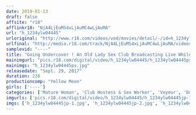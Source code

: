 ```yaml
---
date: 2019-01-13
draft: false
affsite: "r18"
afflinkr18: "NjA4LjEuMS4xLjAuMC4wLjAuMA"
url: "h_1234ylw04445"
urloriginal: "http://www.r18.com/videos/vod/movies/detail/-/id=h_1234ylw04445"
urlfinal: "http://media.r18.com/track/NjA4LjEuMS4xLjAuMC4wLjAuMA/videos/vod/movies/detail/-/id=h_1234ylw04445"
samplevid: "----"
title: "Going Undercover ! An Old Lady Sex Club Broadcasting Live While We Negotiate For Sex! 4 Hours"
mainimgurl: "pics.r18.com/digital/video/h_1234ylw04445/h_1234ylw04445ps.jpg"
mainimgs: "h_1234ylw04445ps.jpg"
releasedate: "Sept. 29, 2017"
duration: 238
productioncomp: "Yellow Moon"
girls: ['----']
categories: ['Mature Woman', 'Club Hostess & Sex Worker', 'Voyeur', 'Documentary', 'Amateur', 'Over 4 Hours', 'Sale (limited time)']
imgurls: ['pics.r18.com/digital/video/h_1234ylw04445/h_1234ylw04445jp-1.jpg', 'pics.r18.com/digital/video/h_1234ylw04445/h_1234ylw04445jp-2.jpg', 'pics.r18.com/digital/video/h_1234ylw04445/h_1234ylw04445jp-3.jpg', 'pics.r18.com/digital/video/h_1234ylw04445/h_1234ylw04445jp-4.jpg', 'pics.r18.com/digital/video/h_1234ylw04445/h_1234ylw04445jp-5.jpg', 'pics.r18.com/digital/video/h_1234ylw04445/h_1234ylw04445jp-6.jpg', 'pics.r18.com/digital/video/h_1234ylw04445/h_1234ylw04445jp-7.jpg', 'pics.r18.com/digital/video/h_1234ylw04445/h_1234ylw04445jp-8.jpg', 'pics.r18.com/digital/video/h_1234ylw04445/h_1234ylw04445jp-9.jpg', 'pics.r18.com/digital/video/h_1234ylw04445/h_1234ylw04445jp-10.jpg', 'pics.r18.com/digital/video/h_1234ylw04445/h_1234ylw04445jp-11.jpg', 'pics.r18.com/digital/video/h_1234ylw04445/h_1234ylw04445jp-12.jpg', 'pics.r18.com/digital/video/h_1234ylw04445/h_1234ylw04445jp-13.jpg', 'pics.r18.com/digital/video/h_1234ylw04445/h_1234ylw04445jp-14.jpg', 'pics.r18.com/digital/video/h_1234ylw04445/h_1234ylw04445jp-15.jpg', 'pics.r18.com/digital/video/h_1234ylw04445/h_1234ylw04445jp-16.jpg', 'pics.r18.com/digital/video/h_1234ylw04445/h_1234ylw04445jp-17.jpg', 'pics.r18.com/digital/video/h_1234ylw04445/h_1234ylw04445jp-18.jpg', 'pics.r18.com/digital/video/h_1234ylw04445/h_1234ylw04445jp-19.jpg', 'pics.r18.com/digital/video/h_1234ylw04445/h_1234ylw04445jp-20.jpg']
imgs: ['h_1234ylw04445jp-1.jpg', 'h_1234ylw04445jp-2.jpg', 'h_1234ylw04445jp-3.jpg', 'h_1234ylw04445jp-4.jpg', 'h_1234ylw04445jp-5.jpg', 'h_1234ylw04445jp-6.jpg', 'h_1234ylw04445jp-7.jpg', 'h_1234ylw04445jp-8.jpg', 'h_1234ylw04445jp-9.jpg', 'h_1234ylw04445jp-10.jpg', 'h_1234ylw04445jp-11.jpg', 'h_1234ylw04445jp-12.jpg', 'h_1234ylw04445jp-13.jpg', 'h_1234ylw04445jp-14.jpg', 'h_1234ylw04445jp-15.jpg', 'h_1234ylw04445jp-16.jpg', 'h_1234ylw04445jp-17.jpg', 'h_1234ylw04445jp-18.jpg', 'h_1234ylw04445jp-19.jpg', 'h_1234ylw04445jp-20.jpg']
---
```

